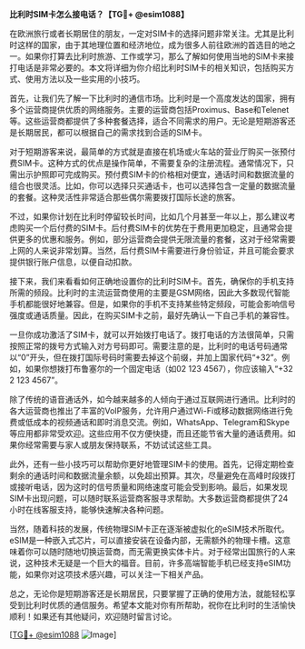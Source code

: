 **比利时SIM卡怎么接电话？【TG💪+ @esim1088】**

在欧洲旅行或者长期居住的朋友，一定对SIM卡的选择问题非常关注。尤其是比利时这样的国家，由于其地理位置和经济地位，成为很多人前往欧洲的首选目的地之一。如果你打算去比利时旅游、工作或学习，那么了解如何使用当地的SIM卡来接打电话是非常必要的。本文将详细为你介绍比利时SIM卡的相关知识，包括购买方式、使用方法以及一些实用的小技巧。

首先，让我们先了解一下比利时的通信市场。比利时是一个高度发达的国家，拥有多个运营商提供优质的网络服务。主要的运营商包括Proximus、Base和Telenet等。这些运营商都提供了多种套餐选择，适合不同需求的用户。无论是短期游客还是长期居民，都可以根据自己的需求找到合适的SIM卡。

对于短期游客来说，最简单的方式就是直接在机场或火车站的营业厅购买一张预付费SIM卡。这种方式的优点是操作简单，不需要复杂的注册流程。通常情况下，只需出示护照即可完成购买。预付费SIM卡的价格相对便宜，通话时间和数据流量的组合也很灵活。比如，你可以选择只买通话卡，也可以选择包含一定量的数据流量的套餐。这种灵活性非常适合那些偶尔需要拨打国际长途的旅客。

不过，如果你计划在比利时停留较长时间，比如几个月甚至一年以上，那么建议考虑购买一个后付费的SIM卡。后付费SIM卡的优势在于费用更加稳定，且通常会提供更多的优惠和服务。例如，部分运营商会提供无限流量的套餐，这对于经常需要上网的人来说非常划算。当然，后付费SIM卡需要进行身份验证，并且可能会要求提供银行账户信息，以便自动扣款。

接下来，我们来看看如何正确地设置你的比利时SIM卡。首先，确保你的手机支持所需的频段。比利时的主流运营商使用的主要是GSM网络，因此大多数现代智能手机都能很好地兼容。但是，如果你的手机不支持某些特定频段，可能会影响信号强度或通话质量。因此，在购买SIM卡之前，最好先确认一下自己手机的兼容性。

一旦你成功激活了SIM卡，就可以开始拨打电话了。拨打电话的方法很简单，只需按照正常的拨号方式输入对方号码即可。需要注意的是，比利时的电话号码通常以“0”开头，但在拨打国际号码时需要去掉这个前缀，并加上国家代码“+32”。例如，如果你想拨打布鲁塞尔的一个固定电话（如02 123 4567），你应该输入“+32 2 123 4567”。

除了传统的语音通话外，如今越来越多的人倾向于通过互联网进行通讯。比利时的各大运营商也推出了丰富的VoIP服务，允许用户通过Wi-Fi或移动数据网络进行免费或低成本的视频通话和即时消息交流。例如，WhatsApp、Telegram和Skype等应用都非常受欢迎。这些应用不仅方便快捷，而且还能节省大量的通话费用。如果你经常需要与家人或朋友保持联系，不妨试试这些工具。

此外，还有一些小技巧可以帮助你更好地管理SIM卡的使用。首先，记得定期检查剩余的通话时间和数据流量余额，以免超出预算。其次，尽量避免在高峰时段拨打或接听电话，因为这时的信号质量和网络速度可能会受到影响。最后，如果发现SIM卡出现问题，可以随时联系运营商客服寻求帮助。大多数运营商都提供了24小时在线客服支持，能够快速解决各种问题。

当然，随着科技的发展，传统物理SIM卡正在逐渐被虚拟化的eSIM技术所取代。eSIM是一种嵌入式芯片，可以直接安装在设备内部，无需额外的物理卡槽。这意味着你可以随时随地切换运营商，而无需更换实体卡片。对于经常出国旅行的人来说，这种技术无疑是一个巨大的福音。目前，许多高端智能手机已经支持eSIM功能，如果你对这项技术感兴趣，可以关注一下相关产品。

总之，无论你是短期游客还是长期居民，只要掌握了正确的使用方法，就能轻松享受到比利时优质的通信服务。希望本文能对你有所帮助，祝你在比利时的生活愉快顺利！如果还有其他疑问，欢迎随时留言讨论。

[[TG💪+ @esim1088](https://t.me/s/esim1088) ![Image](https://i.postimg.cc/4NQfJmqS/Snipaste-2025-05-13-00-14-12.png)]